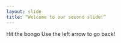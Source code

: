 ```yaml
---
layout: slide
title: “Welcome to our second slide!”
---
```

Hit the bongo
Use the left arrow to go back!
